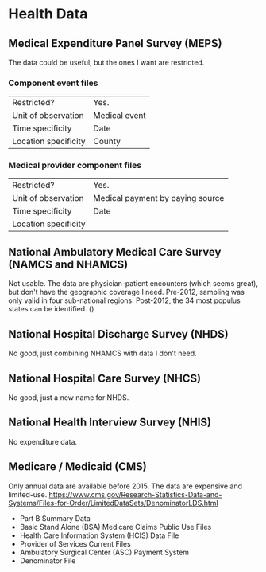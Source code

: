 

# Health Data

## Medical Expenditure Panel Survey (MEPS)

The data could be useful, but the ones I want are restricted.

### Component event files
|||
|------|-----|
|Restricted? | Yes.
|Unit of observation| Medical event
|Time specificity| Date
|Location specificity| County

### Medical provider component files
|||
|------|-----|
|Restricted? | Yes.
|Unit of observation| Medical payment by paying source
|Time specificity| Date
|Location specificity|

## National Ambulatory Medical Care Survey (NAMCS and NHAMCS)
Not usable. The data are physician-patient encounters (which seems great), but don't have the geographic coverage I need.
Pre-2012, sampling was only valid in four sub-national regions.
Post-2012, the 34 most populus states can be identified. ()

##  National Hospital Discharge Survey (NHDS)
No good, just combining NHAMCS with data I don't need.

## National Hospital Care Survey (NHCS)
No good, just a new name for NHDS.

## National Health Interview Survey (NHIS)
No expenditure data.

## Medicare / Medicaid (CMS)
Only annual data are available before 2015. The data are expensive and limited-use.
https://www.cms.gov/Research-Statistics-Data-and-Systems/Files-for-Order/LimitedDataSets/DenominatorLDS.html
- Part B Summary Data
- Basic Stand Alone (BSA) Medicare Claims Public Use Files
- Health Care Information System (HCIS) Data File
- Provider of Services Current Files
- Ambulatory Surgical Center (ASC) Payment System
- Denominator File
